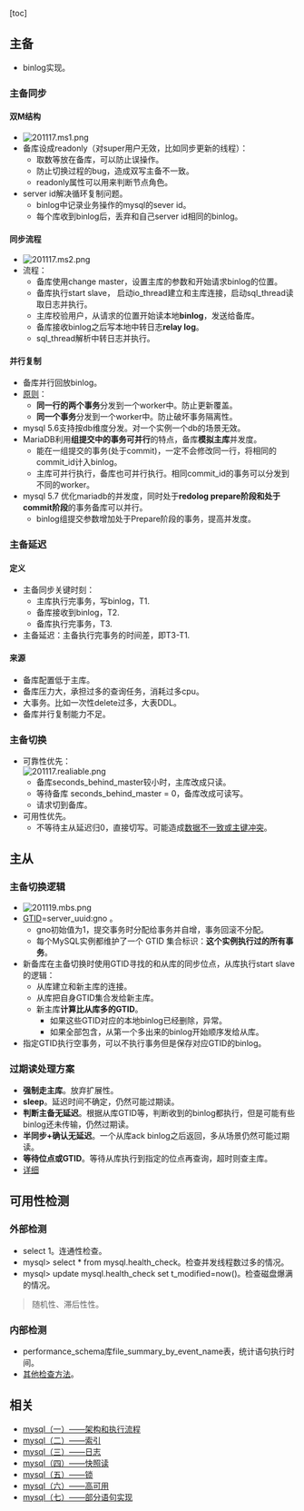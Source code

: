 [toc]
## 主备 ##
- binlog实现。

### 主备同步 ###
#### 双M结构 ####
- ![201117.ms1.png](https://static001.geekbang.org/resource/image/20/56/20ad4e163115198dc6cf372d5116c956.png)
- 备库设成readonly（对super用户无效，比如同步更新的线程）：
  - 取数等放在备库，可以防止误操作。
  - 防止切换过程的bug，造成双写主备不一致。
  - readonly属性可以用来判断节点角色。
- server id解决循环复制问题。
  - binlog中记录业务操作的mysql的sever id。
  - 每个库收到binlog后，丢弃和自己server id相同的binlog。

#### 同步流程 ####
- ![201117.ms2.png](https://static001.geekbang.org/resource/image/a6/a3/a66c154c1bc51e071dd2cc8c1d6ca6a3.png)
- 流程：
  - 备库使用change master，设置主库的参数和开始请求binlog的位置。
  - 备库执行start slave， 启动io_thread建立和主库连接，启动sql_thread读取日志并执行。
  - 主库校验用户，从请求的位置开始读本地**binlog**，发送给备库。
  - 备库接收binlog之后写本地中转日志**relay log**。
  - sql_thread解析中转日志并执行。

#### 并行复制 ####
- 备库并行回放binlog。
- [原则](https://time.geekbang.org/column/article/77083)：
  - **同一行的两个事务**分发到一个worker中。防止更新覆盖。
  - **同一个事务**分发到一个worker中。防止破坏事务隔离性。
- mysql 5.6支持按db维度分发。对一个实例一个db的场景无效。
- MariaDB利用**组提交中的事务可并行**的特点，备库**模拟主库**并发度。
  - 能在一组提交的事务(处于commit)，一定不会修改同一行，将相同的commit_id计入binlog。
  - 主库可并行执行，备库也可并行执行。相同commit_id的事务可以分发到不同的worker。
- mysql 5.7 优化mariadb的并发度，同时处于**redolog prepare阶段和处于commit阶段**的事务备库可以并行。
  - binlog组提交参数增加处于Prepare阶段的事务，提高并发度。

### 主备延迟 ###
#### 定义 ####
- 主备同步关键时刻：
  - 主库执行完事务，写binlog，T1.
  - 备库接收到binlog，T2.
  - 备库执行完事务，T3.
- 主备延迟：主备执行完事务的时间差，即T3-T1.

#### 来源 ####
- 备库配置低于主库。
- 备库压力大，承担过多的查询任务，消耗过多cpu。
- 大事务。比如一次性delete过多，大表DDL。
- 备库并行复制能力不足。

### 主备切换 ###
- 可靠性优先：<br>![201117.realiable.png](https://static001.geekbang.org/resource/image/54/4a/54f4c7c31e6f0f807c2ab77f78c8844a.png)
  - 备库seconds_behind_master较小时，主库改成只读。
  - 等待备库 seconds_behind_master = 0，备库改成可读写。
  - 请求切到备库。
- 可用性优先。
  - 不等待主从延迟归0，直接切写。可能造成[数据不一致或主键冲突](https://time.geekbang.org/column/article/76795)。

## 主从 ##
### 主备切换逻辑 ###
- ![201119.mbs.png](https://static001.geekbang.org/resource/image/00/53/0014f97423bd75235a9187f492fb2453.png)
- [GTID](https://time.geekbang.org/column/article/77427)=server_uuid:gno 。
  - gno初始值为1，提交事务时分配给事务并自增，事务回滚不分配。
  - 每个MySQL实例都维护了一个 GTID 集合标识：**这个实例执行过的所有事务**。
- 新备库在主备切换时使用GTID寻找的和从库的同步位点，从库执行start slave的逻辑：
  - 从库建立和新主库的连接。
  - 从库把自身GTID集合发给新主库。
  - 新主库**计算比从库多的GTID**。
    - 如果这些GTID对应的本地binlog已经删除，异常。
    - 如果全部包含，从第一个多出来的binlog开始顺序发给从库。
- 指定GTID执行空事务，可以不执行事务但是保存对应GTID的binlog。

### 过期读处理方案 ###
- **强制走主库**。放弃扩展性。
- **sleep**。延迟时间不确定，仍然可能过期读。
- **判断主备无延迟**。根据从库GTID等，判断收到的binlog都执行，但是可能有些binlog还未传输，仍然过期读。
- **半同步+确认无延迟**。一个从库ack binlog之后返回，多从场景仍然可能过期读。
- **等待位点或GTID**。等待从库执行到指定的位点再查询，超时则查主库。
- [详细](https://time.geekbang.org/column/article/77636)

## 可用性检测 ##
### 外部检测 ###
- select 1。连通性检查。
- mysql> select * from mysql.health_check。检查并发线程数过多的情况。
- mysql> update mysql.health_check set t_modified=now()。检查磁盘爆满的情况。
> 随机性、滞后性性。

### 内部检测 ###
- performance_schema库file_summary_by_event_name表，统计语句执行时间。
- [其他检查方法](https://time.geekbang.org/column/article/78134)。

## 相关 ##
- [mysql（一）——架构和执行流程](https://blog.csdn.net/qq_40369829/article/details/100154362)
- [mysql（二）——索引](https://blog.csdn.net/qq_40369829/article/details/100154514)
- [mysql（三）——日志](https://blog.csdn.net/qq_40369829/article/details/100154560)
- [mysql（四）——快照读](https://blog.csdn.net/qq_40369829/article/details/91359489)
- [mysql（五）——锁](https://blog.csdn.net/qq_40369829/article/details/100154535)
- [mysql（六）——高可用](https://blog.csdn.net/qq_40369829/article/details/110413780)
- [mysql（七）——部分语句实现](https://blog.csdn.net/qq_40369829/article/details/110413795)